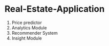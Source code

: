 # Real-Estate-Application
<ol>
  <li>Price predictor</li>
  <li>Analytics Module</li>
  <li>Recommender System </li>
  <li>Insight Module</li>
</ol>
